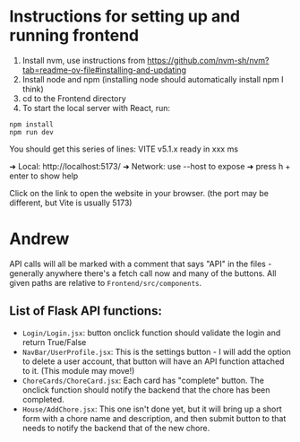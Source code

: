 # Instructions for setting up and running frontend 

1. Install nvm, use instructions from https://github.com/nvm-sh/nvm?tab=readme-ov-file#installing-and-updating
2. Install node and npm (installing node should automatically install npm I think)
3. cd to the Frontend directory
4. To start the local server with React, run:
```
npm install
npm run dev
```
You should get this series of lines:
  VITE v5.1.x  ready in xxx ms

  ➜  Local:   http://localhost:5173/
  ➜  Network: use --host to expose
  ➜  press h + enter to show help

Click on the link to open the website in your browser. (the port may be different, but Vite is usually 5173)


# Andrew
API calls will all be marked with a comment that says "API" in the files - generally anywhere there's a fetch call now and many of the buttons. All given paths are relative to `Frontend/src/components`. 

## List of Flask API functions:
+ `Login/Login.jsx`: button onclick function should validate the login and return True/False
+ `NavBar/UserProfile.jsx`: This is the settings button - I will add the option to delete a user account, that button will have an API function attached to it. (This module may move!)
+ `ChoreCards/ChoreCard.jsx`: Each card has "complete" button. The onclick function should notify the backend that the chore has been completed. 
+ `House/AddChore.jsx`: This one isn't done yet, but it will bring up a short form with a chore name and description, and then submit button to that needs to notify the backend that of the new chore.
